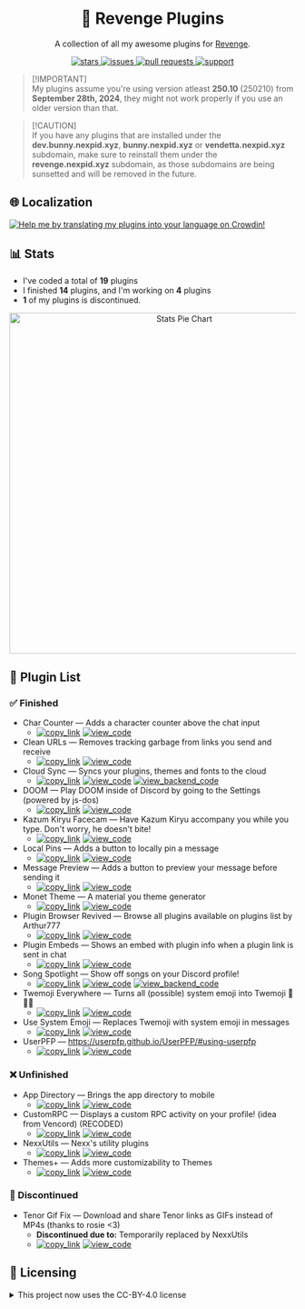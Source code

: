 <!--
	* This file was autogenerated, do not modify it directly
	* https://github.com/nexpid/RevengePlugins/blob/dev/scripts/build/modules/readmes.ts
-->

<h1 align="center">👊 Revenge Plugins</h1>
<p align="center">A collection of all my awesome plugins for <a href="https://github.com/revenge-mod/revenge-bundle#%EF%B8%8F-download">Revenge</a>.</p>

<div align="center">
<a href="https://github.com/nexpid/RevengePlugins/stars">
<img alt="stars" src="https://img.shields.io/github/stars/nexpid/RevengePlugins?style=for-the-badge&label=stars&labelColor=24273a&logo=data%3Aimage%2Fpng%3Bbase64%2CiVBORw0KGgoAAAANSUhEUgAAABgAAAAYCAYAAADgdz34AAAACXBIWXMAAAsTAAALEwEAmpwYAAAAAXNSR0IArs4c6QAAAARnQU1BAACxjwv8YQUAAADoSURBVHgB3ZThDcIgEEaPTlAnsBu0G5RNdAQ3cARHsCO4AXGCsoFuoBucR0RLECin9I8vuRDj9XsHbQBggIg7U7AEFCxxQkJpKFQ5AgUl8aYvvwtv%2BrK7iEz%2F%2By7o4ZqqoxoTAmV6UjniNSUtLZVpru3aAI%2BrLW3XsxBCCzMp%2FbjBMqwqstyttTTaZr%2FPO3XWXEZ7MhMFJZ%2FhnkTh96houCcakM8xlFVFHAPwOXEELfBpOAIJfDqOYP5FZQqCzHwll8h%2FebcBPi%2B4UHDv9GwjonWOwL2eTcgm0euLesiBGg%2Bp4IhoD3%2FJA%2FV6amAVi052AAAAAElFTkSuQmCC&logoColor=fff&color=8BFA6B" />
</a>
<a href="https://github.com/nexpid/RevengePlugins/issues">
<img alt="issues" src="https://img.shields.io/github/issues/nexpid/RevengePlugins?style=for-the-badge&label=issues&labelColor=24273a&logo=data%3Aimage%2Fpng%3Bbase64%2CiVBORw0KGgoAAAANSUhEUgAAABgAAAAYCAYAAADgdz34AAAACXBIWXMAAAsTAAALEwEAmpwYAAAAAXNSR0IArs4c6QAAAARnQU1BAACxjwv8YQUAAAFYSURBVHgBtVaNlYIwDA5OwAiM4AaygW4gG5QNYAPYgNuAEXoj3AbcBtwGufSZaKzSFtTvvTxsyB9fm1SAABAxJ2lJLMmEN8ysMyQFrIVz4gCpGJITkWHNFepqO5IzyYHlyEEnz66OBW%2BVg3M%2BJxRUeYnaUOUCS5JDIpjSUfnXzwyElhE2Am%2F7Nt%2FtCfMptBSwEXg5dUKX1dULopwnJKlUvNwpjFQPb4Kiu9nR%2BsT67wTHvROI44ufpc52jATv1ad3EdvqyopyOkC4ch%2F7gH0pRjv4MFyCX%2F5dLBllWfZDj16petYtQZr0TzdHkFeH1E1WfWXdouHFDG%2BCajYj3fepRitEaeVY4Yoh9yR4oaof%2FBfzlbftCWSi3g87fqnH9Ygrhh7TbJW%2FWTJslNGE2y6cJubgX5nOeSA54aVDSw7a4ePVaiAFvCcDpsPiC%2F8uDAfwv8oypcFT9w%2B9QRTccPHn0gAAAABJRU5ErkJggg%3D%3D&logoColor=fff&color=C6FA6B" />
</a>
<a href="https://github.com/nexpid/RevengePlugins/pulls">
<img alt="pull requests" src="https://img.shields.io/github/issues-pr/nexpid/RevengePlugins?style=for-the-badge&label=pull+requests&labelColor=24273a&logo=data%3Aimage%2Fpng%3Bbase64%2CiVBORw0KGgoAAAANSUhEUgAAABgAAAAYCAYAAADgdz34AAAACXBIWXMAAAsTAAALEwEAmpwYAAAAAXNSR0IArs4c6QAAAARnQU1BAACxjwv8YQUAAAE8SURBVHgB7VXRjcIwDHXRDcAIGaEbXG8C2OC6wd0GHYEROsLpJoiYAJigMEG6gXFVFxzjpoAEP%2FCkp9Tts50msQPwbCBiQayI3wlNTgxwK8jJY4yG6Kzg3Ue4BaQvReCNePZWcEbBdNck8OxUs71kO7DtVHCNmjjXcWfiueXR8ZgrbSs0FkpiDYk%2FKEZmthIax%2FuCcg%2BwPxQD5qkklQr%2Bpx1kEvV%2BwCekIJL4hMbp72MJPuAOZFm2p%2BHrGu0MHox3ghdIEIHO8K%2FqN3WyMuFcE8KnIS4tYYk2qokEjeETLibGbeHUHoirQZwInssKxrjj%2FnQaaw9aqtSua%2B7YTi6RwIErvDX9MG50XsxktAXznwax9vKicpaDxxgNTtxW2F9MYWzfMsNhAf1lsyf%2B83LBRBJHw4LNLfms4Vk4AilnOCIsG873AAAAAElFTkSuQmCC&logoColor=fff&color=FAF76B" />
</a>
<a href="https://discord.com/invite/ddcQf3s2Uq">
<img alt="support" src="https://img.shields.io/discord/1205207689832038522?style=for-the-badge&label=support&labelColor=24273a&logo=discord&logoColor=fff&color=FAE66B" />
</a>
</div>

> [!IMPORTANT]\
> My plugins assume you're using version atleast **250.10** (250210) from **September 28th, 2024**, they might not work properly if you use an older version than that.

> [!CAUTION]\
> If you have any plugins that are installed under the **dev.bunny.nexpid.xyz**, **bunny.nexpid.xyz** or **vendetta.nexpid.xyz** subdomain, make sure to reinstall them under the **revenge.nexpid.xyz** subdomain, as those subdomains are being sunsetted and will be removed in the future.

## 🌐 Localization

<a href="https://crowdin.com/project/nexpid-vendetta-plugins">
<img src="assets/localization.png" alt="Help me by translating my plugins into your language on Crowdin!" />
</a>

## 📊 Stats

- I've coded a total of **19** plugins
- I finished **14** plugins, and I'm working on **4** plugins
- **1** of my plugins is discontinued.

<div align="center">
<img alt="Stats Pie Chart" src="https://quickchart.io/chart?c=%7B%22type%22%3A%22doughnut%22%2C%22data%22%3A%7B%22labels%22%3A%5B%22Finished%22%2C%22Unfinished%22%2C%22Discontinued%22%5D%2C%22datasets%22%3A%5B%7B%22data%22%3A%5B14%2C4%2C1%5D%2C%22backgroundColor%22%3A%5B%22%23a6da95%22%2C%22%23b8c0e0%22%2C%22%23ed8796%22%5D%2C%22datalabels%22%3A%7B%22labels%22%3A%7B%22index%22%3A%7B%22color%22%3A%22%23fff%22%2C%22font%22%3A%7B%22size%22%3A18%7D%2C%22align%22%3A%22end%22%2C%22anchor%22%3A%22end%22%2C%22formatter%22%3A(_%2Cctx)%3D%3Ectx.chart.data.labels%5Bctx.dataIndex%5D%7D%2C%22name%22%3A%7B%22color%22%3A%22%23222%22%2C%22backgroundColor%22%3A%22%23fff%22%2C%22borderRadius%22%3A4%2C%22offset%22%3A0%2C%22padding%22%3A2%2C%22font%22%3A%7B%22size%22%3A16%7D%2C%22align%22%3A%22top%22%2C%22formatter%22%3Aval%3D%3E%60%24%7BMath.floor(val%2F19*100)%7D%25%60%7D%2C%22value%22%3A%7B%22color%22%3A%22%23fff%22%2C%22font%22%3A%7B%22size%22%3A16%7D%2C%22padding%22%3A0%2C%22align%22%3A%22bottom%22%7D%7D%7D%7D%5D%7D%2C%22options%22%3A%7B%22legend%22%3A%7B%22display%22%3Afalse%7D%2C%22layout%22%3A%7B%22padding%22%3A%7B%22top%22%3A30%2C%22bottom%22%3A30%7D%7D%2C%22plugins%22%3A%7B%22datalabels%22%3A%7B%22display%22%3Atrue%7D%2C%22doughnutlabel%22%3A%7B%22color%22%3A%22%23FFF%22%2C%22labels%22%3A%5B%7B%22text%22%3A19%2C%22font%22%3A%7B%22size%22%3A20%2C%22weight%22%3A%22bold%22%7D%7D%2C%7B%22text%22%3A%22plugins%22%7D%5D%7D%7D%7D%7D" width="600" />
</div>

## 📃 Plugin List

### ✅ Finished

- Char Counter — Adds a character counter above the chat input
  - [<img alt="copy_link" src="https://img.shields.io/badge/copy_link-1e2030?style=for-the-badge" />](https://revenge.nexpid.xyz/char-counter) [<img alt="view_code" src="https://img.shields.io/badge/view_code-363a4f?style=for-the-badge" />](./plugins/char-counter/)
- Clean URLs — Removes tracking garbage from links you send and receive
  - [<img alt="copy_link" src="https://img.shields.io/badge/copy_link-1e2030?style=for-the-badge" />](https://revenge.nexpid.xyz/clean-urls) [<img alt="view_code" src="https://img.shields.io/badge/view_code-363a4f?style=for-the-badge" />](./plugins/clean-urls/)
- Cloud Sync — Syncs your plugins, themes and fonts to the cloud
  - [<img alt="copy_link" src="https://img.shields.io/badge/copy_link-1e2030?style=for-the-badge" />](https://revenge.nexpid.xyz/cloud-sync) [<img alt="view_code" src="https://img.shields.io/badge/view_code-363a4f?style=for-the-badge" />](./plugins/cloud-sync/) [<img alt="view_backend_code" src="https://img.shields.io/badge/view_backend_code-494d64?style=for-the-badge" />](https://github.com/nexpid/CloudSync)
- DOOM — Play DOOM inside of Discord by going to the Settings (powered by js-dos)
  - [<img alt="copy_link" src="https://img.shields.io/badge/copy_link-1e2030?style=for-the-badge" />](https://revenge.nexpid.xyz/doom) [<img alt="view_code" src="https://img.shields.io/badge/view_code-363a4f?style=for-the-badge" />](./plugins/doom/)
- Kazum Kiryu Facecam — Have Kazum Kiryu accompany you while you type. Don't worry, he doesn't bite!
  - [<img alt="copy_link" src="https://img.shields.io/badge/copy_link-1e2030?style=for-the-badge" />](https://revenge.nexpid.xyz/kiryu-facecam) [<img alt="view_code" src="https://img.shields.io/badge/view_code-363a4f?style=for-the-badge" />](./plugins/kiryu-facecam/)
- Local Pins — Adds a button to locally pin a message
  - [<img alt="copy_link" src="https://img.shields.io/badge/copy_link-1e2030?style=for-the-badge" />](https://revenge.nexpid.xyz/local-pins) [<img alt="view_code" src="https://img.shields.io/badge/view_code-363a4f?style=for-the-badge" />](./plugins/local-pins/)
- Message Preview — Adds a button to preview your message before sending it
  - [<img alt="copy_link" src="https://img.shields.io/badge/copy_link-1e2030?style=for-the-badge" />](https://revenge.nexpid.xyz/message-preview) [<img alt="view_code" src="https://img.shields.io/badge/view_code-363a4f?style=for-the-badge" />](./plugins/message-preview/)
- Monet Theme — A material you theme generator
  - [<img alt="copy_link" src="https://img.shields.io/badge/copy_link-1e2030?style=for-the-badge" />](https://revenge.nexpid.xyz/monet-theme) [<img alt="view_code" src="https://img.shields.io/badge/view_code-363a4f?style=for-the-badge" />](./plugins/monet-theme/)
- Plugin Browser Revived — Browse all plugins available on plugins list by Arthur777
  - [<img alt="copy_link" src="https://img.shields.io/badge/copy_link-1e2030?style=for-the-badge" />](https://revenge.nexpid.xyz/plugin-browser) [<img alt="view_code" src="https://img.shields.io/badge/view_code-363a4f?style=for-the-badge" />](./plugins/plugin-browser/)
- Plugin Embeds — Shows an embed with plugin info when a plugin link is sent in chat
  - [<img alt="copy_link" src="https://img.shields.io/badge/copy_link-1e2030?style=for-the-badge" />](https://revenge.nexpid.xyz/plugin-embeds) [<img alt="view_code" src="https://img.shields.io/badge/view_code-363a4f?style=for-the-badge" />](./plugins/plugin-embeds/)
- Song Spotlight — Show off songs on your Discord profile!
  - [<img alt="copy_link" src="https://img.shields.io/badge/copy_link-1e2030?style=for-the-badge" />](https://revenge.nexpid.xyz/song-spotlight) [<img alt="view_code" src="https://img.shields.io/badge/view_code-363a4f?style=for-the-badge" />](./plugins/song-spotlight/) [<img alt="view_backend_code" src="https://img.shields.io/badge/view_backend_code-494d64?style=for-the-badge" />](https://github.com/nexpid/SongSpotlight)
- Twemoji Everywhere — Turns all (possible) system emoji into Twemoji 👋😀🎉
  - [<img alt="copy_link" src="https://img.shields.io/badge/copy_link-1e2030?style=for-the-badge" />](https://revenge.nexpid.xyz/twemoji-everywhere) [<img alt="view_code" src="https://img.shields.io/badge/view_code-363a4f?style=for-the-badge" />](./plugins/twemoji-everywhere/)
- Use System Emoji — Replaces Twemoji with system emoji in messages
  - [<img alt="copy_link" src="https://img.shields.io/badge/copy_link-1e2030?style=for-the-badge" />](https://revenge.nexpid.xyz/use-system-emoji) [<img alt="view_code" src="https://img.shields.io/badge/view_code-363a4f?style=for-the-badge" />](./plugins/use-system-emoji/)
- UserPFP — https://userpfp.github.io/UserPFP/#using-userpfp
  - [<img alt="copy_link" src="https://img.shields.io/badge/copy_link-1e2030?style=for-the-badge" />](https://revenge.nexpid.xyz/userpfp) [<img alt="view_code" src="https://img.shields.io/badge/view_code-363a4f?style=for-the-badge" />](./plugins/userpfp/)

### ❌ Unfinished

- App Directory — Brings the app directory to mobile
  - [<img alt="copy_link" src="https://img.shields.io/badge/copy_link-1e2030?style=for-the-badge" />](https://revenge.nexpid.xyz/app-directory) [<img alt="view_code" src="https://img.shields.io/badge/view_code-363a4f?style=for-the-badge" />](./plugins/app-directory/)
- CustomRPC — Displays a custom RPC activity on your profile! (idea from Vencord) (RECODED)
  - [<img alt="copy_link" src="https://img.shields.io/badge/copy_link-1e2030?style=for-the-badge" />](https://revenge.nexpid.xyz/customrpc) [<img alt="view_code" src="https://img.shields.io/badge/view_code-363a4f?style=for-the-badge" />](./plugins/customrpc/)
- NexxUtils — Nexx's utility plugins
  - [<img alt="copy_link" src="https://img.shields.io/badge/copy_link-1e2030?style=for-the-badge" />](https://revenge.nexpid.xyz/nexxutils) [<img alt="view_code" src="https://img.shields.io/badge/view_code-363a4f?style=for-the-badge" />](./plugins/nexxutils/)
- Themes+ — Adds more customizability to Themes
  - [<img alt="copy_link" src="https://img.shields.io/badge/copy_link-1e2030?style=for-the-badge" />](https://revenge.nexpid.xyz/themes-plus) [<img alt="view_code" src="https://img.shields.io/badge/view_code-363a4f?style=for-the-badge" />](./plugins/themes-plus/)

### 🎫 Discontinued

- Tenor Gif Fix — Download and share Tenor links as GIFs instead of MP4s (thanks to rosie <3)
  - **Discontinued due to:** Temporarily replaced by NexxUtils
  - [<img alt="copy_link" src="https://img.shields.io/badge/copy_link-1e2030?style=for-the-badge" />](https://revenge.nexpid.xyz/tenor-gif-fix) [<img alt="view_code" src="https://img.shields.io/badge/view_code-363a4f?style=for-the-badge" />](./plugins/tenor-gif-fix/)

## 📜 Licensing

<details>
<summary>This project now uses the CC-BY-4.0 license</summary>
The Creative Commons Attribution 4.0 International License is an open and flexible license that grants users the ability to share, adapt, and build upon the contents of this project for any purpose, including commercial endeavors. Under this license, users are required to provide appropriate attribution to the original author(s), acknowledging their contribution to the work. This license promotes collaboration and innovation by allowing individuals and organizations to leverage and modify the project while ensuring that credit is given to the creators.
</details>
